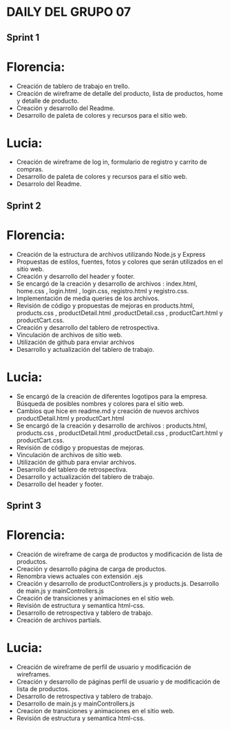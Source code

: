 # DAILY DEL GRUPO 07

## Sprint 1

# Florencia:

- Creación de tablero de trabajo en trello.
- Creación de wireframe de detalle del producto, lista de productos, home y detalle de producto.
- Creación y desarrollo del Readme.
- Desarrollo de paleta de colores y recursos para el sitio web.

# Lucia:

- Creación de wireframe de log in, formulario de registro y carrito de compras.
- Desarrollo de paleta de colores y recursos para el sitio web.
- Desarrolo del Readme.

## Sprint 2

# Florencia:

- Creación de la estructura de archivos utilizando Node.js y Express
- Propuestas de estilos, fuentes, fotos y colores que serán utilizados en el sitio web.
- Creación y desarrollo del header y footer.
- Se encargó de la creación y desarrollo de archivos : index.html, home.css , login.html , login.css, registro.html y registro.css.
- Implementación de media queries de los archivos.
- Revisión de código y propuestas de mejoras en products.html, products.css , productDetail.html ,productDetail.css , productCart.html y productCart.css.
- Creación y desarrollo del tablero de retrospectiva.
- Vinculación de archivos de sitio web.
- Utilización de github para enviar archivos
- Desarrollo y actualización del tablero de trabajo.

# Lucia:

- Se encargó de la creación de diferentes logotipos para la empresa. Búsqueda de posibles nombres y colores para el sitio web.
- Cambios que hice en readme.md y creación de nuevos archivos productDetail.html y productCart.html
- Se encargó de la creación y desarrollo de archivos : products.html, products.css , productDetail.html ,productDetail.css , productCart.html y productCart.css.
- Revisión de código y propuestas de mejoras.
- Vinculación de archivos de sitio web.
- Utilización de github para enviar archivos.
- Desarrollo del tablero de retrospectiva.
- Desarrollo y actualización del tablero de trabajo.
- Desarrollo del header y footer.

## Sprint 3

# Florencia:

- Creación de wireframe de carga de productos y modificación de lista de productos.
- Creación y desarrollo página de carga de productos.
- Renombra views actuales con extensión .ejs
- Creación y desarrollo de productControllers.js y products.js. Desarrollo de main.js y mainControllers.js
- Creación de transiciones y animaciones en el sitio web.
- Revisión de estructura y semantica html-css.
- Desarrollo de retrospectiva y tablero de trabajo.
- Creación de archivos partials.

# Lucia:

- Creación de wireframe de perfil de usuario y modificación de wireframes.
- Creación y desarrollo de páginas perfil de usuario y de modificación de lista de productos.
- Desarrollo de retrospectiva y tablero de trabajo.
- Desarrollo de main.js y mainControllers.js
- Creacion de transiciones y animaciones en el sitio web.
- Revisión de estructura y semantica html-css.
